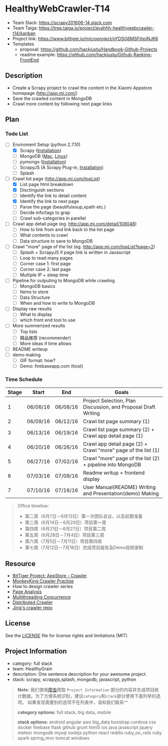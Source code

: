 # HealthyWebCrawler-T14
* Team Slack: https://scrapy201606-14.slack.com
* Team Taiga: https://tree.taiga.io/project/evahhh-healthywebcrawler-t14/kanban
* Project link: https://www.bittiger.io/microproject/oYDSG6MSFihpiNJ66
* Templates
  * proposal: https://github.com/hackjustu/Handbook-Github-Projects
  * readme example: https://github.com/hackjustu/Github-Ranking-FrontEnd

## Description
* Create a Scrapy project to crawl the content in the Xiaomi Appstore homepage (http://app.mi.com/)
* Save the crawled content in MongoDB
* Crawl more content by following next page links

## Plan

### Todo List
- [ ] Enviroment Setup (python 2.7.10)
  - [x] Scrapy ([Installation](http://doc.scrapy.org/en/latest/intro/install.html))  
  - [ ] MongoDB ([Mac](https://docs.mongodb.com/manual/tutorial/install-mongodb-on-os-x/), [Linux](https://docs.mongodb.com/manual/tutorial/install-mongodb-on-ubuntu/)) 
  - [ ] pymongo ([Installation](https://api.mongodb.com/python/current/installation.html)) 
  - [ ] ScrapyJS (A Scrapy Plug-in, [Installation](https://github.com/scrapy-plugins/scrapy-splash))  
  - [ ] Splash 
- [ ] Crawl list page (http://app.mi.com/topList) 
  - [x] List page html breakdown  
  - [x] Disctinguish sections
  - [ ] Identify the link to detail content
  - [x] Identify the link to next page
  - [ ] Parse the page (beautifulsoup,xpath etc.)
  - [ ] Decide info/tags to grap
  - [ ] Crawl sub-categories in parellel
- [ ] Crawl app detail page (eg. http://app.mi.com/detail/108048) 
  - [ ] How to link from and link back to the list page
  - [ ] What contents to crawl
  - [ ] Data structure to save to MongoDB
- [ ] Crawl "more" page of the list (eg. http://app.mi.com/topList?page=2) 
  - [ ] Splash + ScrapyJS if page link is written in Javascript
  - [ ] Loop to read many pages 
  - [ ] Corner case 1: first page
  - [ ] Corner case 2: last page
  - [ ] Multiple IP + sleep time 
- [ ] Pipeline for outputing to MongoDB while crawling
  - [ ] MongoDB basics
  - [ ] Items to store
  - [ ] Data Structure
  - [ ] When and how to write to MongoDB
- [ ] Display raw results
  - [ ] What to display
  - [ ] which front end tool to use
- [ ] More summerized results 
  - [ ] Top lists
  - [ ] 精品推荐 (recommender)
  - [ ] More ideas if time allows
- [ ] README writeup
- [ ] demo making
  - [ ] GIF format: how?
  - [ ] Demo: firebaseapp.com (host) 

### Time Schedule

| Stage | Start  | End | Goals |
| ------------- | ------------- | ------------- | ------------- |
| 1 | 06/06/16  | 06/08/16  | Project Selection, Plan Discussion, and Proposal Draft Writing |
| 2 | 06/09/16  | 06/12/16  | Crawl list page summary (1) |
| 3 | 06/13/16  | 06/19/16  | Crawl list page summary (2) + Crawl app detail page (1)|
| 4 | 06/20/16  | 06/26/16  | Crawl app detail page (2) + Crawl "more" page of the list (1)|
| 5 | 06/27/16  | 07/02/16  | Crawl "more" page of the list (2) + pipeline into MongoDB|
| 6 | 07/03/16  | 07/09/16  | Readme writup + frontend display  |
| 7 | 07/10/16  | 07/16/16  | User Manual(README) Writing and Presentation(demo) Making  |

>Office timeline: 
>* 第二周（6月7日－6月13日）第一次团队会议，以及前期准备
>* 第三周（6月14日－6月20日）项目第一周
>* 第四周（6月21日－6月27日）项目第二周
>* 第五周（6月28日－7月4日）项目第三周
>* 第六周（7月5日－7月11日）项目第四周
>* 第七周（7月12日－7月18日）完成项目报告及Demo视频录制


## Resource
- [BitTiger Project: AppStore - Crawler](https://slack-files.com/T0GUEMKEZ-F0J4G9QTT-274d3bc97e)
- [MonkeyKing Crawler Practise](https://www.bittiger.io/blog/post/poDC9eisWZdnModZg) 
- How to design crawler series
 - [Page Analysis](https://www.bittiger.io/videos/Y74hRcKTat82aJ5vr/TpxCSKrGpiKwuhP32) 
 - [Multithreading Concurrence](https://www.bittiger.io/videos/aR2v6cezXGMwT442N/TpxCSKrGpiKwuhP32)
 - [Distributed Crawler](https://www.bittiger.io/videos/9AzCHswk4GeABWzoJ/TpxCSKrGpiKwuhP32)
- [Jing's crawler repo](https://github.com/BitTigerInst/Kumamon) 
  

## License
See the [LICENSE](LICENSE.md) file for license rights and limitations (MIT).

## Project Information
- category: full stack
- team: HealthyGrain
- description: One sentence description for your awesome project.
- stack: scrapy, scrapyjs,splash, mongodb, javascript, python

> **Note:** 我们使用[爬虫](https://github.com/hackjustu/Project-Markdown-Table-Generator)爬取 `Project Information` 部分的内容并生成项目统计数据。为了方便系统识别，建议`category`和`stack`部分使用下面列举的选项。 如果发现需要别的选项不在列表中，请和我们联系^^
>
>**category options:** 
>full stack, big data, mobile
>
> **stack options:**
> android angular aws big_data boostrap cordova css docker firebase flask github grunt html5 ios java javascript jquery meteor mongodb mysql nodejs python react reddis ruby_on_rails ruby spark spring_mvc tomcat windows
